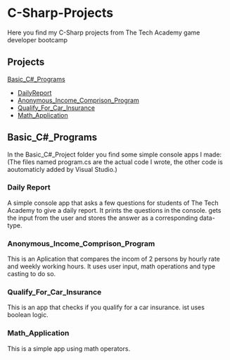 # C-Sharp-Projects
Here you find my C-Sharp projects from The Tech Academy game developer bootcamp

## Projects
[Basic_C#_Programs](#basic_c_programs)
- [DailyReport](#dailyreport)
- [Anonymous_Income_Comprison_Program](#anonymous_income_comprison_program)
- [Qualify_For_Car_Insurance](#qualify_for_car_insurance)
- [Math_Application](#math_application)


## Basic_C#_Programs
In the Basic_C#_Project folder you find some simple console apps I made:
(The files named program.cs are the actual code I wrote, the other code is aoutomaticly added by Visual Studio.)

### Daily Report
A simple console app that asks a few questions for students of The Tech Academy to give a daily report.
It prints the questions in the console. gets the input from the user and stores the answer as a corresponding data-type.

### Anonymous_Income_Comprison_Program
This is an Aplication that compares the incom of 2 persons by hourly rate and weekly working hours. 
It uses user input, math operations and type casting to do so. 

### Qualify_For_Car_Insurance
This is an app that checks if you qualify for a car insurance. ist uses boolean logic.

### Math_Application
This is a simple app using math operators.


